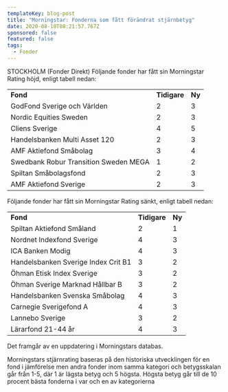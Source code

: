 ```yaml
---
templateKey: blog-post
title: "Morningstar: Fonderna som fått förändrat stjärnbetyg"
date: 2020-08-10T08:21:57.767Z
sponsored: false
featured: false
tags:
  - Fonder
---
```

<!--StartFragment-->

STOCKHOLM (Fonder Direkt) Följande fonder har fått sin Morningstar Rating höjd, enligt tabell nedan:

|                                       |              |        |
| ------------------------------------- | ------------ | ------ |
| **Fond**                              | **Tidigare** | **Ny** |
| GodFond Sverige och Världen           | 2            | 3      |
| Nordic Equities Sweden                | 2            | 3      |
| Cliens Sverige                        | 4            | 5      |
| Handelsbanken Multi Asset 120         | 2            | 3      |
| AMF Aktiefond Småbolag                | 3            | 4      |
| Swedbank Robur Transition Sweden MEGA | 1            | 2      |
| Spiltan Småbolagsfond                 | 2            | 3      |
| AMF Aktiefond Sverige                 | 2            | 3      |

Följande fonder har fått sin Morningstar Rating sänkt, enligt tabell nedan:

|                                     |              |        |
| ----------------------------------- | ------------ | ------ |
| **Fond**                            | **Tidigare** | **Ny** |
| Spiltan Aktiefond Småland           | 2            | 1      |
| Nordnet Indexfond Sverige           | 4            | 3      |
| ICA Banken Modig                    | 4            | 3      |
| Handelsbanken Sverige Index Crit B1 | 3            | 2      |
| Öhman Etisk Index Sverige           | 3            | 2      |
| Öhman Sverige Marknad Hållbar B     | 3            | 2      |
| Handelsbanken Svenska Småbolag      | 4            | 3      |
| Carnegie Sverigefond A              | 4            | 3      |
| Lannebo Sverige                     | 3            | 2      |
| Lärarfond 21-44 år                  | 4            | 3      |

Det framgår av en uppdatering i Morningstars databas.

Morningstars stjärnrating baseras på den historiska utvecklingen för en fond i jämförelse men andra fonder inom samma kategori och betygsskalan går från 1-5, där 1 är lägsta betyg och 5 högsta. Högsta betyg går till de 10 procent bästa fonderna i var och en av kategorierna

<!--EndFragment-->